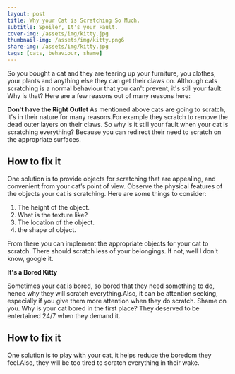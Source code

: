 ```yaml
---
layout: post
title: Why your Cat is Scratching So Much.
subtitle: Spoiler, It's your Fault.
cover-img: /assets/img/kitty.jpg
thumbnail-img: /assets/img/kitty.png6
share-img: /assets/img/kitty.jpg
tags: [cats, behaviour, shame]
---
```

So you bought a cat and they are tearing up your furniture, you clothes, your plants and anything else they can get their claws on. Although cats scratching is a normal behaviour that you can't prevent, it's still your fault. Why is that? Here are a few reasons out of many reasons here: 

**Don't have the Right Outlet**
 As mentioned above cats are going to scratch, it's in their nature for many reasons.For example they scratch to remove the dead outer layers on their claws. So why is it still your fault when your cat is scratching everything? Because you can redirect their need to scratch on the appropriate surfaces.

## How to fix it

One solution is to provide objects for scratching that are appealing, and convenient from your cat’s point of view. Observe the physical features of the objects your cat is scratching. Here are some things to consider:
1. The height of the object.
2. What is the texture like?
3. The location of the object.
4. the shape of object.

From there you can implement the appropriate objects for your cat to scratch. There should scratch less of your belongings. If not, well I don't know, google it.


**It's a Bored Kitty**

Sometimes your cat is bored, so bored that they need something to do, hence why they will scratch everything.Also, it can be attention seeking, especially if you give them more attention when they do scratch. Shame on you. Why is your cat bored in the first place? They deserved to be entertained 24/7 when they demand it. 

## How to fix it
One solution is to play with your cat, it helps reduce the boredom they feel.Also, they will be too tired to scratch everything in their wake.


